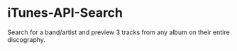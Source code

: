 # iTunes-API-Search
Search for a band/artist and preview 3 tracks from any album on their entire discography.
